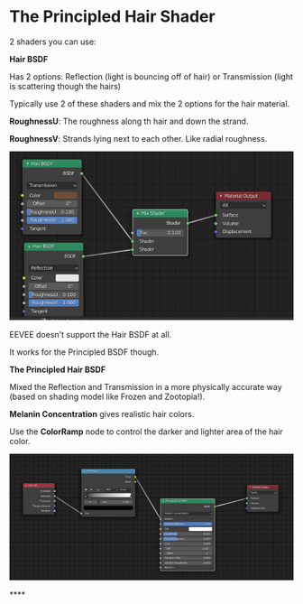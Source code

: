 # The Principled Hair Shader

2 shaders you can use:

**Hair BSDF**

Has 2 options: Reflection \(light is bouncing off of hair\) or Transmission \(light is scattering though the hairs\)

Typically use 2 of these shaders and mix the 2 options for the hair material.

**RoughnessU**: The roughness along th hair and down the strand.

**RoughnessV**: Strands lying next to each other. Like radial roughness.

![](../../.gitbook/assets/image%20%2891%29.png)

EEVEE doesn't support the Hair BSDF at all.

It works for the Principled BSDF though.

**The Principled Hair BSDF**

Mixed the Reflection and Transmission in a more physically accurate way \(based on shading model like Frozen and Zootopia!\).

**Melanin Concentration** gives realistic hair colors.

Use the **ColorRamp** node to control the darker and lighter area of the hair color.

![](../../.gitbook/assets/image%20%2892%29.png)

\*\*\*\*



